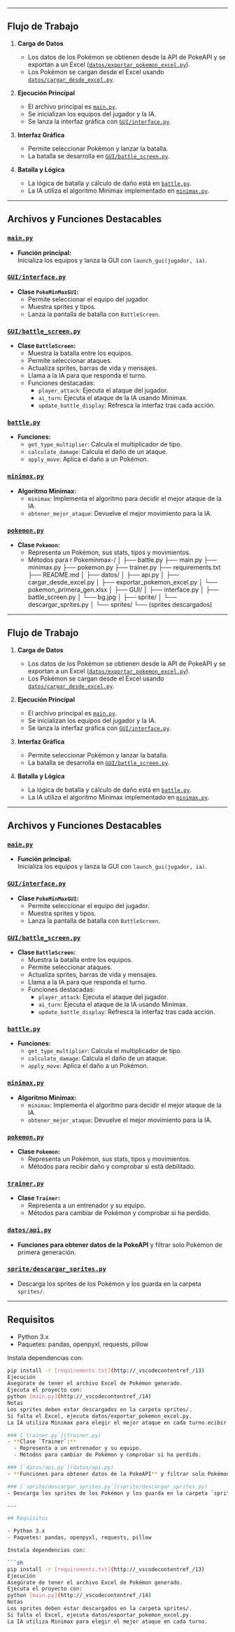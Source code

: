 


---

## Flujo de Trabajo

1. **Carga de Datos**  
   - Los datos de los Pokémon se obtienen desde la API de PokeAPI y se exportan a un Excel ([`datos/exportar_pokemon_excel.py`](datos/exportar_pokemon_excel.py)).
   - Los Pokémon se cargan desde el Excel usando [`datos/cargar_desde_excel.py`](datos/cargar_desde_excel.py).

2. **Ejecución Principal**  
   - El archivo principal es [`main.py`](main.py).
   - Se inicializan los equipos del jugador y la IA.
   - Se lanza la interfaz gráfica con [`GUI/interface.py`](GUI/interface.py).

3. **Interfaz Gráfica**  
   - Permite seleccionar Pokémon y lanzar la batalla.
   - La batalla se desarrolla en [`GUI/battle_screen.py`](GUI/battle_screen.py).

4. **Batalla y Lógica**  
   - La lógica de batalla y cálculo de daño está en [`battle.py`](battle.py).
   - La IA utiliza el algoritmo Minimax implementado en [`minimax.py`](minimax.py).

---

## Archivos y Funciones Destacables

### [`main.py`](main.py)
- **Función principal:**  
  Inicializa los equipos y lanza la GUI con `launch_gui(jugador, ia)`.

### [`GUI/interface.py`](GUI/interface.py)
- **Clase `PokeMinMaxGUI`:**  
  - Permite seleccionar el equipo del jugador.
  - Muestra sprites y tipos.
  - Lanza la pantalla de batalla con `BattleScreen`.

### [`GUI/battle_screen.py`](GUI/battle_screen.py)
- **Clase `BattleScreen`:**  
  - Muestra la batalla entre los equipos.
  - Permite seleccionar ataques.
  - Actualiza sprites, barras de vida y mensajes.
  - Llama a la IA para que responda el turno.
  - Funciones destacadas:
    - `player_attack`: Ejecuta el ataque del jugador.
    - `ai_turn`: Ejecuta el ataque de la IA usando Minimax.
    - `update_battle_display`: Refresca la interfaz tras cada acción.

### [`battle.py`](battle.py)
- **Funciones:**
  - `get_type_multiplier`: Calcula el multiplicador de tipo.
  - `calculate_damage`: Calcula el daño de un ataque.
  - `apply_move`: Aplica el daño a un Pokémon.

### [`minimax.py`](minimax.py)
- **Algoritmo Minimax:**  
  - `minimax`: Implementa el algoritmo para decidir el mejor ataque de la IA.
  - `obtener_mejor_ataque`: Devuelve el mejor movimiento para la IA.

### [`pokemon.py`](pokemon.py)
- **Clase `Pokemon`:**  
  - Representa un Pokémon, sus stats, tipos y movimientos.
  - Métodos para r
Pokeminmax-/ │ ├── battle.py ├── main.py ├── minimax.py ├── pokemon.py ├── trainer.py ├── requirements.txt ├── README.md │ ├── datos/ │ ├── api.py │ ├── cargar_desde_excel.py │ ├── exportar_pokemon_excel.py │ └── pokemon_primera_gen.xlsx │ ├── GUI/ │ ├── interface.py │ ├── battle_screen.py │ └── bg.jpg │ ├── sprite/ │ └── descargar_sprites.py │ └── sprites/ └── (sprites descargados)


---

## Flujo de Trabajo

1. **Carga de Datos**  
   - Los datos de los Pokémon se obtienen desde la API de PokeAPI y se exportan a un Excel ([`datos/exportar_pokemon_excel.py`](datos/exportar_pokemon_excel.py)).
   - Los Pokémon se cargan desde el Excel usando [`datos/cargar_desde_excel.py`](datos/cargar_desde_excel.py).

2. **Ejecución Principal**  
   - El archivo principal es [`main.py`](main.py).
   - Se inicializan los equipos del jugador y la IA.
   - Se lanza la interfaz gráfica con [`GUI/interface.py`](GUI/interface.py).

3. **Interfaz Gráfica**  
   - Permite seleccionar Pokémon y lanzar la batalla.
   - La batalla se desarrolla en [`GUI/battle_screen.py`](GUI/battle_screen.py).

4. **Batalla y Lógica**  
   - La lógica de batalla y cálculo de daño está en [`battle.py`](battle.py).
   - La IA utiliza el algoritmo Minimax implementado en [`minimax.py`](minimax.py).

---

## Archivos y Funciones Destacables

### [`main.py`](main.py)
- **Función principal:**  
  Inicializa los equipos y lanza la GUI con `launch_gui(jugador, ia)`.

### [`GUI/interface.py`](GUI/interface.py)
- **Clase `PokeMinMaxGUI`:**  
  - Permite seleccionar el equipo del jugador.
  - Muestra sprites y tipos.
  - Lanza la pantalla de batalla con `BattleScreen`.

### [`GUI/battle_screen.py`](GUI/battle_screen.py)
- **Clase `BattleScreen`:**  
  - Muestra la batalla entre los equipos.
  - Permite seleccionar ataques.
  - Actualiza sprites, barras de vida y mensajes.
  - Llama a la IA para que responda el turno.
  - Funciones destacadas:
    - `player_attack`: Ejecuta el ataque del jugador.
    - `ai_turn`: Ejecuta el ataque de la IA usando Minimax.
    - `update_battle_display`: Refresca la interfaz tras cada acción.

### [`battle.py`](battle.py)
- **Funciones:**
  - `get_type_multiplier`: Calcula el multiplicador de tipo.
  - `calculate_damage`: Calcula el daño de un ataque.
  - `apply_move`: Aplica el daño a un Pokémon.

### [`minimax.py`](minimax.py)
- **Algoritmo Minimax:**  
  - `minimax`: Implementa el algoritmo para decidir el mejor ataque de la IA.
  - `obtener_mejor_ataque`: Devuelve el mejor movimiento para la IA.

### [`pokemon.py`](pokemon.py)
- **Clase `Pokemon`:**  
  - Representa un Pokémon, sus stats, tipos y movimientos.
  - Métodos para recibir daño y comprobar si está debilitado.

### [`trainer.py`](trainer.py)
- **Clase `Trainer`:**  
  - Representa a un entrenador y su equipo.
  - Métodos para cambiar de Pokémon y comprobar si ha perdido.

### [`datos/api.py`](datos/api.py)
- **Funciones para obtener datos de la PokeAPI** y filtrar solo Pokémon de primera generación.

### [`sprite/descargar_sprites.py`](sprite/descargar_sprites.py)
- Descarga los sprites de los Pokémon y los guarda en la carpeta `sprites/`.

---

## Requisitos

- Python 3.x
- Paquetes: pandas, openpyxl, requests, pillow

Instala dependencias con:

```sh
pip install -r [requirements.txt](http://_vscodecontentref_/13)
Ejecución
Asegúrate de tener el archivo Excel de Pokémon generado.
Ejecuta el proyecto con:
python [main.py](http://_vscodecontentref_/14)
Notas
Los sprites deben estar descargados en la carpeta sprites/.
Si falta el Excel, ejecuta datos/exportar_pokemon_excel.py.
La IA utiliza Minimax para elegir el mejor ataque en cada turno.ecibir daño y comprobar si está debilitado.

### [`trainer.py`](trainer.py)
- **Clase `Trainer`:**  
  - Representa a un entrenador y su equipo.
  - Métodos para cambiar de Pokémon y comprobar si ha perdido.

### [`datos/api.py`](datos/api.py)
- **Funciones para obtener datos de la PokeAPI** y filtrar solo Pokémon de primera generación.

### [`sprite/descargar_sprites.py`](sprite/descargar_sprites.py)
- Descarga los sprites de los Pokémon y los guarda en la carpeta `sprites/`.

---

## Requisitos

- Python 3.x
- Paquetes: pandas, openpyxl, requests, pillow

Instala dependencias con:

```sh
pip install -r [requirements.txt](http://_vscodecontentref_/13)
Ejecución
Asegúrate de tener el archivo Excel de Pokémon generado.
Ejecuta el proyecto con:
python [main.py](http://_vscodecontentref_/14)
Notas
Los sprites deben estar descargados en la carpeta sprites/.
Si falta el Excel, ejecuta datos/exportar_pokemon_excel.py.
La IA utiliza Minimax para elegir el mejor ataque en cada turno.